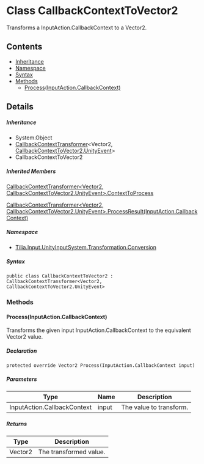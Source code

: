 # Class CallbackContextToVector2

Transforms a InputAction.CallbackContext to a Vector2.

## Contents

* [Inheritance]
* [Namespace]
* [Syntax]
* [Methods]
  * [Process(InputAction.CallbackContext)]

## Details

##### Inheritance

* System.Object
* [CallbackContextTransformer]<Vector2, [CallbackContextToVector2.UnityEvent]\>
* CallbackContextToVector2

##### Inherited Members

[CallbackContextTransformer<Vector2, CallbackContextToVector2.UnityEvent>.ContextToProcess]

[CallbackContextTransformer<Vector2, CallbackContextToVector2.UnityEvent>.ProcessResult(InputAction.CallbackContext)]

##### Namespace

* [Tilia.Input.UnityInputSystem.Transformation.Conversion]

##### Syntax

```
public class CallbackContextToVector2 : CallbackContextTransformer<Vector2, CallbackContextToVector2.UnityEvent>
```

### Methods

#### Process(InputAction.CallbackContext)

Transforms the given input InputAction.CallbackContext to the equivalent Vector2 value.

##### Declaration

```
protected override Vector2 Process(InputAction.CallbackContext input)
```

##### Parameters

| Type | Name | Description |
| --- | --- | --- |
| InputAction.CallbackContext | input | The value to transform. |

##### Returns

| Type | Description |
| --- | --- |
| Vector2 | The transformed value. |

[CallbackContextTransformer]: CallbackContextTransformer-2.md
[CallbackContextToVector2.UnityEvent]: CallbackContextToVector2.UnityEvent.md
[CallbackContextTransformer<Vector2, CallbackContextToVector2.UnityEvent>.ContextToProcess]: CallbackContextTransformer-2.md#Tilia_Input_UnityInputSystem_Transformation_Conversion_CallbackContextTransformer_2_ContextToProcess
[CallbackContextTransformer<Vector2, CallbackContextToVector2.UnityEvent>.ProcessResult(InputAction.CallbackContext)]: CallbackContextTransformer-2.md#Tilia_Input_UnityInputSystem_Transformation_Conversion_CallbackContextTransformer_2_ProcessResult_InputAction_CallbackContext_
[Tilia.Input.UnityInputSystem.Transformation.Conversion]: README.md
[Inheritance]: #Inheritance
[Namespace]: #Namespace
[Syntax]: #Syntax
[Methods]: #Methods
[Process(InputAction.CallbackContext)]: #ProcessInputAction.CallbackContext

